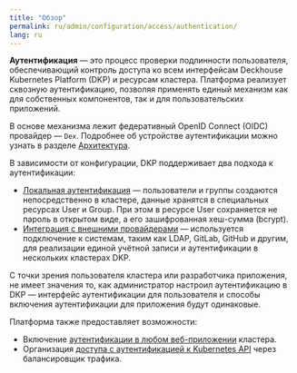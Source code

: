 ```yaml
---
title: "Обзор"
permalink: ru/admin/configuration/access/authentication/
lang: ru
---
```


**Аутентификация** — это процесс проверки подлинности пользователя, обеспечивающий контроль доступа ко всем интерфейсам Deckhouse Kubernetes Platform (DKP) и ресурсам кластера.
Платформа реализует сквозную аутентификацию, позволяя применять единый механизм как для собственных компонентов, так и для пользовательских приложений.

В основе механизма лежит федеративный OpenID Connect (OIDC) провайдер — `Dex`. Подробнее об устройстве аутентификации можно узнать в разделе [Архитектура](../../../architecture/access/arch_authentication.html).

В зависимости от конфигурации, DKP поддерживает два подхода к аутентификации:
- [Локальная аутентификация](../../access/local-authentication.html) — пользователи и группы создаются непосредственно в кластере, данные хранятся в специальных ресурсах User и Group. При этом в ресурсе User сохраняется не пароль в открытом виде, а его зашифрованная хеш-сумма (bcrypt).
- [Интеграция с внешними провайдерами](../../access/external-authentication-providers.html) — используется подключение к системам, таким как LDAP, GitLab, GitHub и другим, для реализации единой учётной записи и аутентификации в нескольких кластерах DKP.

С точки зрения пользователя кластера или разработчика приложения, не имеет значения то, как администратор настроил аутентификацию в DKP — интерфейс аутентификации для пользователя и способы включения аутентификации для приложения будут одинаковые.

Платформа также предоставляет возможности:
- Включение [аутентификации в любом веб-приложении](../../access/external-authentication-providers.html#общая-схема-интеграции) кластера.
- Организация [доступа с аутентификацией к Kubernetes API](../../access/access-k8s-api-loadbalancer.html) через балансировщик трафика.
